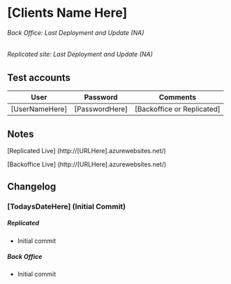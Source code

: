 # [Clients Name Here]
###### Back Office: Last Deployment and Update (NA)
###### Replicated site: Last Deployment and Update (NA)

## Test accounts
User | Password | Comments
-----|----------|---------
[UserNameHere]| [PasswordHere]| [Backoffice or Replicated]

## Notes
[Replicated Live] (http://[URLHere].azurewebsites.net/)

[Backoffice Live] (http://[URLHere].azurewebsites.net/)

## Changelog
### [TodaysDateHere] (Initial Commit)
##### Replicated
* Initial commit

##### Back Office
* Initial commit